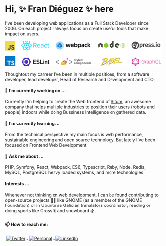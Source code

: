 # Hi, ✨ Fran Diéguez ✨ here
I've been developing web applications as a Full Stack Developer since 2006. On each project I always focus on create useful tools that make impact on users.

![JS, TS, React, Webpack, Node.js, cypress.io, TS, eslint, styled-components, babel, GraphQL](https://github.com/frandieguez/frandieguez/raw/master/logos.jpg)

Thoughtout my carreer I've been in multiple positions, from a software developer, lead developer, Head of Research and Development and CTO. 

#### 🔭 I’m currently working on ...

Currently I'm helping to create the Web frontend of [Situm](https://www.situm.com), 
an awesome company that helps multiple industries to position their users 
(robots and people) indoors while doing Bussiness Intelligence on gathered data.


#### 🌱 I’m currently learning ...

From the technical perspective my main focus is web performance, sustainable engineering and open source technology.
But lately I've been focused on Frontend Web Development

#### 💬 Ask me about ...

PHP, Symfony, React, Webpack, ES6, Typescript, Ruby, Node, Redis, MySQL, PostgreSQL heavy loaded systems, and more technologies

#### Interests ...

Whenever not thinking on web development, I can be found contributing to
open-source projects 👨‍💻 like GNOME (as a member of the GNOME Foundation) 
or in Ubuntu as Galician translators coordinator, 
reading or doing sports like Crossfit and snowboard 🏂.

#### 📫 How to reach me: 

<a href="https://twitter.com/frandieguez">
    <img src="https://raw.githubusercontent.com/MikeCodesDotNET/MikeCodesDotNET/a8abbf37441f3253f74ea255a47f289208d7568c/Resources/twitter.svg" alt="Twitter" style="vertical-align:top; margin:4px">
  </a>  
  <a href="https://www.frandieguez.dev">
    <img src="https://raw.githubusercontent.com/MikeCodesDotNET/MikeCodesDotNET/a8abbf37441f3253f74ea255a47f289208d7568c/Resources/personalBlog.svg" alt="Personal" style="vertical-align:top; margin:4px">
  </a>  
  <a href="https://www.linkedin.com/in/frandieguez/">
    <img src="https://raw.githubusercontent.com/MikeCodesDotNET/MikeCodesDotNET/a8abbf37441f3253f74ea255a47f289208d7568c/Resources/linkedIn.svg" alt="LinkedIn" style="vertical-align:top; margin:4px">
  </a>

